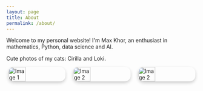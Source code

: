 ```yaml
---
layout: page
title: About
permalink: /about/
---
```


Welcome to my personal website! I'm Max Khor, an enthusiast in mathematics, Python, data science and AI.

Cute photos of my cats: Cirilla and Loki.

<div style="display: flex; justify-content: center; align-items: center; gap: 20px; flex-wrap: wrap;">
  <img src="{{ site.baseurl }}/assets/images/ciri-staring.jpg" alt="Image 1" style="width: 30%; border-radius: 15px; box-shadow: 0 4px 8px rgba(0, 0, 0, 0.2);">
  <img src="{{ site.baseurl }}/assets/images/ciri-and-loki.jpg" alt="Image 2" style="width: 30%; border-radius: 15px; box-shadow: 0 4px 8px rgba(0, 0, 0, 0.2);">
  <img src="{{ site.baseurl }}/assets/images/loki-playful.jpg" alt="Image 2" style="width: 30%; border-radius: 15px; box-shadow: 0 4px 8px rgba(0, 0, 0, 0.2);">
</div>

<!-- <div style="text-align: left;">
  <img src="{{ site.baseurl }}/assets/images/ciriloki.jpg" alt="Cirilla and Loki" style="width: 50%; border-radius: 15px; box-shadow: 0 4px 8px rgba(0, 0, 0, 0.2);">
</div> -->

<!-- ![Cirilla and Loki]({{ site.baseurl }}/assets/images/ciriloki.jpg) -->

<!-- This is the base Jekyll theme. You can find out more info about customizing your Jekyll theme, as well as basic Jekyll usage documentation at [jekyllrb.com](https://jekyllrb.com/)

You can find the source code for Minima at GitHub:
[jekyll][jekyll-organization] /
[minima](https://github.com/jekyll/minima)

You can find the source code for Jekyll at GitHub:
[jekyll][jekyll-organization] /
[jekyll](https://github.com/jekyll/jekyll)

[jekyll-organization]: https://github.com/jekyll -->
